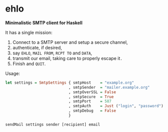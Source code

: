 # ehlo

**Minimalistic SMTP client for Haskell**

It has a single mission:

1. Connect to a SMTP server and setup a secure channel,
2. authenticate, if desired,
3. say `EHLO`, `MAIL FROM`, `RCPT TO` and `DATA`,
4. transmit our email, taking care to properly escape it`.`
5. Finish and `QUIT`.

Usage:

```haskell
let settings = SmtpSettings { smtpHost    = "example.org"
                            , smtpSender  = "mailer.example.org"
                            , smtpOverSSL = False
                            , smtpSecure  = True
                            , smtpPort    = 587
                            , smtpAuth    = Just ("login", "password")
                            , smtpDebug   = False
                            }

sendMail settings sender [recipient] email
```
